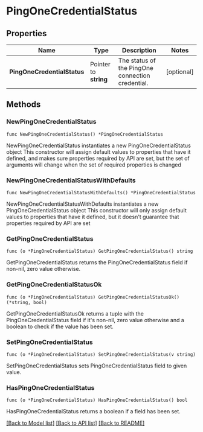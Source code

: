 # PingOneCredentialStatus

## Properties

Name | Type | Description | Notes
------------ | ------------- | ------------- | -------------
**PingOneCredentialStatus** | Pointer to **string** | The status of the PingOne connection credential. | [optional] 

## Methods

### NewPingOneCredentialStatus

`func NewPingOneCredentialStatus() *PingOneCredentialStatus`

NewPingOneCredentialStatus instantiates a new PingOneCredentialStatus object
This constructor will assign default values to properties that have it defined,
and makes sure properties required by API are set, but the set of arguments
will change when the set of required properties is changed

### NewPingOneCredentialStatusWithDefaults

`func NewPingOneCredentialStatusWithDefaults() *PingOneCredentialStatus`

NewPingOneCredentialStatusWithDefaults instantiates a new PingOneCredentialStatus object
This constructor will only assign default values to properties that have it defined,
but it doesn't guarantee that properties required by API are set

### GetPingOneCredentialStatus

`func (o *PingOneCredentialStatus) GetPingOneCredentialStatus() string`

GetPingOneCredentialStatus returns the PingOneCredentialStatus field if non-nil, zero value otherwise.

### GetPingOneCredentialStatusOk

`func (o *PingOneCredentialStatus) GetPingOneCredentialStatusOk() (*string, bool)`

GetPingOneCredentialStatusOk returns a tuple with the PingOneCredentialStatus field if it's non-nil, zero value otherwise
and a boolean to check if the value has been set.

### SetPingOneCredentialStatus

`func (o *PingOneCredentialStatus) SetPingOneCredentialStatus(v string)`

SetPingOneCredentialStatus sets PingOneCredentialStatus field to given value.

### HasPingOneCredentialStatus

`func (o *PingOneCredentialStatus) HasPingOneCredentialStatus() bool`

HasPingOneCredentialStatus returns a boolean if a field has been set.


[[Back to Model list]](../README.md#documentation-for-models) [[Back to API list]](../README.md#documentation-for-api-endpoints) [[Back to README]](../README.md)


